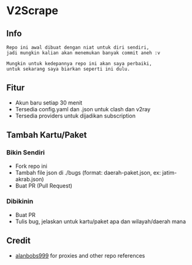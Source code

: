 # V2Scrape

## Info

```
Repo ini awal dibuat dengan niat untuk diri sendiri,
jadi mungkin kalian akan menemukan banyak commit aneh :v

Mungkin untuk kedepannya repo ini akan saya perbaiki,
untuk sekarang saya biarkan seperti ini dulu.

```

## Fitur

- Akun baru setiap 30 menit
- Tersedia config.yaml dan .json untuk clash dan v2ray
- Tersedia providers untuk dijadikan subscription

## Tambah Kartu/Paket

### Bikin Sendiri

- Fork repo ini
- Tambah file json di ./bugs (format: daerah-paket.json, ex: jatim-akrab.json)
- Buat PR (Pull Request)

### Dibikinin

- Buat PR
- Tulis bug, jelaskan untuk kartu/paket apa dan wilayah/daerah mana

## Credit

- [alanbobs999](https://github.com/alanbobs999/TopFreeProxies) for proxies and other repo references
